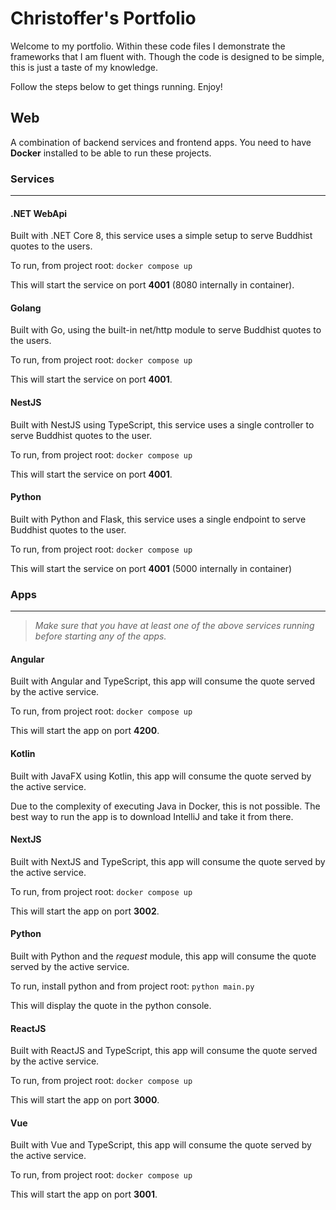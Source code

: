 # Christoffer's Portfolio

Welcome to my portfolio. Within these code files I demonstrate the frameworks that I am fluent with. Though the code is designed to be simple, this is just a taste of my knowledge.

Follow the steps below to get things running. Enjoy!

## Web

A combination of backend services and frontend apps. You need to have **Docker** installed to be able to run these projects.

### Services
---

#### .NET WebApi

Built with .NET Core 8, this service uses a simple setup to serve Buddhist quotes to the users.

To run, from project root: `docker compose up`

This will start the service on port **4001** (8080 internally in container).

#### Golang

Built with Go, using the built-in net/http module to serve Buddhist quotes to the users.

To run, from project root: `docker compose up`

This will start the service on port **4001**.

#### NestJS

Built with NestJS using TypeScript, this service uses a single controller to serve Buddhist quotes to the user.

To run, from project root: `docker compose up`

This will start the service on port **4001**.

#### Python

Built with Python and Flask, this service uses a single endpoint to serve Buddhist quotes to the user.

To run, from project root: `docker compose up`

This will start the service on port **4001** (5000 internally in container)

### Apps
---

>_Make sure that you have at least one of the above services running before starting any of the apps._

#### Angular

Built with Angular and TypeScript, this app will consume the quote served by the active service.

To run, from project root: `docker compose up`

This will start the app on port **4200**.

#### Kotlin

Built with JavaFX using Kotlin, this app will consume the quote served by the active service.

Due to the complexity of executing Java in Docker, this is not possible. The best way to run the app is to download IntelliJ and take it from there.

#### NextJS

Built with NextJS and TypeScript, this app will consume the quote served by the active service.

To run, from project root: `docker compose up`

This will start the app on port **3002**.

#### Python

Built with Python and the *request* module, this app will consume the quote served by the active service.

To run, install python and from project root: `python main.py`

This will display the quote in the python console.

#### ReactJS

Built with ReactJS and TypeScript, this app will consume the quote served by the active service.

To run, from project root: `docker compose up`

This will start the app on port **3000**.

#### Vue

Built with Vue and TypeScript, this app will consume the quote served by the active service.

To run, from project root: `docker compose up`

This will start the app on port **3001**.